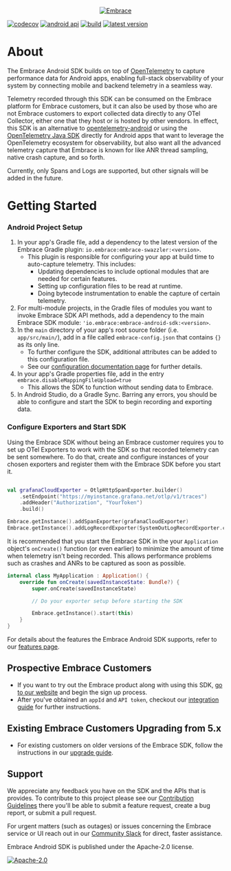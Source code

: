 <p align="center">
  <a href="https://embrace.io/?utm_source=github&utm_medium=logo" target="_blank">
    <picture>
      <source srcset="https://embrace.io/docs/images/embrace_logo_white-text_transparent-bg_400x200.svg" media="(prefers-color-scheme: dark)" />
      <source srcset="https://embrace.io/docs/images/embrace_logo_black-text_transparent-bg_400x200.svg" media="(prefers-color-scheme: light), (prefers-color-scheme: no-preference)" />
      <img src="https://embrace.io/docs/images/embrace_logo_black-text_transparent-bg_400x200.svg" alt="Embrace">
    </picture>
  </a>
</p>

[![codecov](https://codecov.io/gh/embrace-io/embrace-android-sdk/graph/badge.svg?token=4kNC8ceoVB)](https://codecov.io/gh/embrace-io/embrace-android-sdk)
[![android api](https://img.shields.io/badge/Android_API-21-green.svg "Android min API 21")](https://dash.embrace.io/signup/)
[![build](https://img.shields.io/github/actions/workflow/status/embrace-io/embrace-android-sdk/ci-gradle.yml)](https://github.com/embrace-io/embrace-android-sdk/actions)
[![latest version](https://shields.io/github/v/release/embrace-io/embrace-android-sdk)](https://shields.io/github/v/release/embrace-io/embrace-android-sdk)

# About
The Embrace Android SDK builds on top of [OpenTelemetry](https://opentelemetry.io) to capture performance data for 
Android apps, enabling full-stack observability of your system by connecting mobile and backend telemetry in a seamless way.

Telemetry recorded through this SDK can be consumed on the Embrace platform for Embrace customers, but it can also be used by those who are
not Embrace customers to export collected data directly to any OTel Collector, either one that they host or is hosted by other vendors. 
In effect, this SDK is an alternative to [opentelemetry-android](https://github.com/open-telemetry/opentelemetry-android) or using the [OpenTelemetry Java SDK](https://github.com/open-telemetry/opentelemetry-java) directly for Android apps that want to leverage the 
OpenTelemetry ecosystem for observability, but also want all the advanced telemetry capture that Embrace is known for like ANR thread sampling, native crash
capture, and so forth.

Currently, only Spans and Logs are supported, but other signals will be added in the future.

# Getting Started
### Android Project Setup
1. In your app's Gradle file, add a dependency to the latest version of the Embrace Gradle plugin: `io.embrace:embrace-swazzler:<version>`.
   - This plugin is responsible for configuring your app at build time to auto-capture telemetry. This includes:
     - Updating dependencies to include optional modules that are needed for certain features.
     - Setting up configuration files to be read at runtime.
     - Doing bytecode instrumentation to enable the capture of certain telemetry.
2. For multi-module projects, in the Gradle files of modules you want to invoke Embrace SDK API methods, add a dependency to the main Embrace SDK module: `'io.embrace:embrace-android-sdk:<version>`.
3. In the `main` directory of your app's root source folder (i.e. `app/src/main/`), add in a file called `embrace-config.json` that contains `{}` as its only line.
   - To further configure the SDK, additional attributes can be added to this configuration file. 
   - See our [configuration documentation page](https://embrace.io/docs/android/features/configuration-file/) for further details.
4. In your app's Gradle properties file, add in the entry `embrace.disableMappingFileUpload=true`
   - This allows the SDK to function without sending data to Embrace.
5. In Android Studio, do a Gradle Sync. Barring any errors, you should be able to configure and start the SDK to begin recording and exporting data.

### Configure Exporters and Start SDK
Using the Embrace SDK without being an Embrace customer requires you to set up OTel Exporters to work with the SDK so that recorded telemetry can be sent somewhere. 
To do that, create and configure instances of your chosen exporters and register them with the Embrace SDK before you start it.

```kotlin

val grafanaCloudExporter = OtlpHttpSpanExporter.builder()
    .setEndpoint("https://myinstance.grafana.net/otlp/v1/traces")
    .addHeader("Authorization", "YourToken")
    .build()

Embrace.getInstance().addSpanExporter(grafanaCloudExporter)
Embrace.getInstance().addLogRecordExporter(SystemOutLogRecordExporter.create())

```

It is recommended that you start the Embrace SDK in the your `Application` object's `onCreate()` function (or even earlier) to minimize
the amount of time when telemetry isn't being recorded. This allows performance problems such as crashes and ANRs to be captured as soon
as possible.

```kotlin
internal class MyApplication : Application() {
    override fun onCreate(savedInstanceState: Bundle?) {
        super.onCreate(savedInstanceState)

        // Do your exporter setup before starting the SDK

        Embrace.getInstance().start(this)
    }
}
```

For details about the features the Embrace Android SDK supports, refer to our [features page](https://embrace.io/docs/android/features/).

## Prospective Embrace Customers
- If you want to try out the Embrace product along with using this SDK, [go to our website](https://dash.embrace.io/signup/) and begin the sign up process.
- After you've obtained an `appId` and `API token`, checkout our [integration guide](https://embrace.io/docs/android/integration/) for further instructions.

## Existing Embrace Customers Upgrading from 5.x
- For existing customers on older versions of the Embrace SDK, follow the instructions in our [upgrade guide](https://github.com/embrace-io/embrace-android-sdk/blob/main/UPGRADING.md).

## Support 

We appreciate any feedback you have on the SDK and the APIs that is provides. To contribute to this project please see our [Contribution Guidelines](https://github.com/embrace-io/embrace-android-sdk/blob/master/CONTRIBUTING.md) there you'll be able to submit a feature request, create a bug report, or submit a pull request.

For urgent matters (such as outages) or issues concerning the Embrace service or UI reach out in our [Community Slack](https://join.slack.com/t/embraceio-community/shared_invite/zt-ywr4jhzp-DLROX0ndN9a0soHMf6Ksow) for direct, faster assistance.

Embrace Android SDK is published under the Apache-2.0 license. 

[![Apache-2.0](https://img.shields.io/badge/license-Apache--2.0-orange)](./LICENSE.txt)
